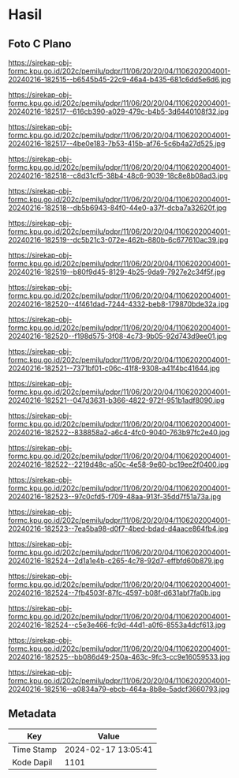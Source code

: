 # Hasil

## Foto C Plano

https://sirekap-obj-formc.kpu.go.id/202c/pemilu/pdpr/11/06/20/20/04/1106202004001-20240216-182515--b6545b45-22c9-46a4-b435-681c6dd5e6d6.jpg

https://sirekap-obj-formc.kpu.go.id/202c/pemilu/pdpr/11/06/20/20/04/1106202004001-20240216-182517--616cb390-a029-479c-b4b5-3d6440108f32.jpg

https://sirekap-obj-formc.kpu.go.id/202c/pemilu/pdpr/11/06/20/20/04/1106202004001-20240216-182517--4be0e183-7b53-415b-af76-5c6b4a27d525.jpg

https://sirekap-obj-formc.kpu.go.id/202c/pemilu/pdpr/11/06/20/20/04/1106202004001-20240216-182518--c8d31cf5-38b4-48c6-9039-18c8e8b08ad3.jpg

https://sirekap-obj-formc.kpu.go.id/202c/pemilu/pdpr/11/06/20/20/04/1106202004001-20240216-182518--db5b6943-84f0-44e0-a37f-dcba7a32620f.jpg

https://sirekap-obj-formc.kpu.go.id/202c/pemilu/pdpr/11/06/20/20/04/1106202004001-20240216-182519--dc5b21c3-072e-462b-880b-6c677610ac39.jpg

https://sirekap-obj-formc.kpu.go.id/202c/pemilu/pdpr/11/06/20/20/04/1106202004001-20240216-182519--b80f9d45-8129-4b25-9da9-7927e2c34f5f.jpg

https://sirekap-obj-formc.kpu.go.id/202c/pemilu/pdpr/11/06/20/20/04/1106202004001-20240216-182520--4f461dad-7244-4332-beb8-179870bde32a.jpg

https://sirekap-obj-formc.kpu.go.id/202c/pemilu/pdpr/11/06/20/20/04/1106202004001-20240216-182520--f198d575-3f08-4c73-9b05-92d743d9ee01.jpg

https://sirekap-obj-formc.kpu.go.id/202c/pemilu/pdpr/11/06/20/20/04/1106202004001-20240216-182521--7371bf01-c06c-41f8-9308-a41f4bc41644.jpg

https://sirekap-obj-formc.kpu.go.id/202c/pemilu/pdpr/11/06/20/20/04/1106202004001-20240216-182521--047d3631-b366-4822-972f-951b1adf8090.jpg

https://sirekap-obj-formc.kpu.go.id/202c/pemilu/pdpr/11/06/20/20/04/1106202004001-20240216-182522--838858a2-a6c4-4fc0-9040-763b97fc2e40.jpg

https://sirekap-obj-formc.kpu.go.id/202c/pemilu/pdpr/11/06/20/20/04/1106202004001-20240216-182522--2219d48c-a50c-4e58-9e60-bc19ee2f0400.jpg

https://sirekap-obj-formc.kpu.go.id/202c/pemilu/pdpr/11/06/20/20/04/1106202004001-20240216-182523--97c0cfd5-f709-48aa-913f-35dd7f51a73a.jpg

https://sirekap-obj-formc.kpu.go.id/202c/pemilu/pdpr/11/06/20/20/04/1106202004001-20240216-182523--7ea5ba98-d0f7-4bed-bdad-d4aace864fb4.jpg

https://sirekap-obj-formc.kpu.go.id/202c/pemilu/pdpr/11/06/20/20/04/1106202004001-20240216-182524--2d1a1e4b-c265-4c78-92d7-effbfd60b879.jpg

https://sirekap-obj-formc.kpu.go.id/202c/pemilu/pdpr/11/06/20/20/04/1106202004001-20240216-182524--7fb4503f-87fc-4597-b08f-d631abf7fa0b.jpg

https://sirekap-obj-formc.kpu.go.id/202c/pemilu/pdpr/11/06/20/20/04/1106202004001-20240216-182524--c5e3e466-fc9d-44d1-a0f6-8553a4dcf613.jpg

https://sirekap-obj-formc.kpu.go.id/202c/pemilu/pdpr/11/06/20/20/04/1106202004001-20240216-182525--bb086d49-250a-463c-9fc3-cc9e16059533.jpg

https://sirekap-obj-formc.kpu.go.id/202c/pemilu/pdpr/11/06/20/20/04/1106202004001-20240216-182516--a0834a79-ebcb-464a-8b8e-5adcf3660793.jpg


## Metadata

| Key        | Value               |
| ---------- | ------------------- |
| Time Stamp | 2024-02-17 13:05:41 |
| Kode Dapil | 1101                |



